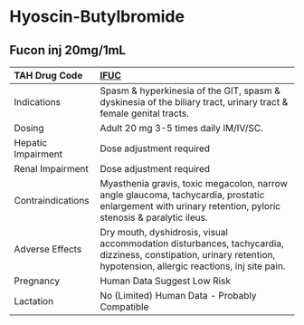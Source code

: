 # Hyoscin-Butylbromide

## Fucon inj 20mg/1mL

| TAH Drug Code      | [**IFUC**](https://www.tahsda.org.tw/drugs/hissearch.php?drug_code=IFUC)                                                                                            |
|:-------------------|:--------------------------------------------------------------------------------------------------------------------------------------------------------------------|
| Indications        | Spasm & hyperkinesia of the GIT, spasm & dyskinesia of the biliary tract, urinary tract & female genital tracts.                                                    |
| Dosing             | Adult 20 mg 3-5 times daily IM/IV/SC.                                                                                                                               |
| Hepatic Impairment | Dose adjustment required                                                                                                                                            |
| Renal Impairment   | Dose adjustment required                                                                                                                                            |
| Contraindications  | Myasthenia gravis, toxic megacolon, narrow angle glaucoma, tachycardia, prostatic enlargement with urinary retention, pyloric stenosis & paralytic ileus.           |
| Adverse Effects    | Dry mouth, dyshidrosis, visual accommodation disturbances, tachycardia, dizziness, constipation, urinary retention, hypotension, allergic reactions, inj site pain. |
| Pregnancy          | Human Data Suggest Low Risk                                                                                                                                         |
| Lactation          | No (Limited) Human Data - Probably Compatible                                                                                                                       |


